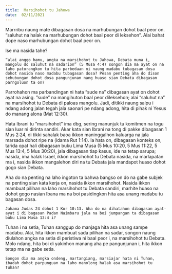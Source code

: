 ```yaml
---
title:  Marsihohot tu Jahowa
date:  02/11/2021
---
```


Marrribu naung mate dibagasan dosa na marhubungan dohot baal peor on. “saluhut na halak na marhubungan dohot baal peor di leksehon”. Alai bahat dope naso marhubungan dohot baal peor on.

Ise ma nasida tahe?

`“alai anggo hamu, angka na marsihohot tu Jahowa, Debata muna i, mangolu do saluhut na sadarion” (5 Musa 4:4) songon dia ma ayat on na laho patorangkon tu hita parbedaan ni naung madabu tubagasan dosa dohot nasida naso madabu tubagasan dosa? Pesan penting aha do dison sehubungan dohot dosa pangunjunan nang huaso sian Debata dibagasan parngoluon ta on?`

Parrohahon ma parbandingan ni hata “sude na” dibagasan ayat on dohot ayat na asing. ”sude” na mangihuton baal peor dileksehon; alai “saluhut na” na marsihohot tu Debata di paloas mangolu. Jadi, ditikki naung salpu i ndang adong jalan tegah jala saonari pe ndang adong, hita di pihak ni Yesus do manang alona (Mat 12:30).

Hata Ibrani tu “marsihohot” ima dbg, sering manunjuk tu komitmen na togu sian luar ni dirinta sandiri. Akar kata sian Ibrani na tong di pakke dibagasan 1 Mus 2:24, di tikki sahalak baoa ikkon maninggalhon kaluarga na jala marsada dohot ripe na (idama Rut 1:14).  Ia hata on, dibagasan konteks on, tarida opat hali dibagasan buku Lima Musa (5 Mus 10:20, 5 Mus 11:22, 5 Mus 13:4, 5 Mus 30:20), jala dibagasan tiap kasus, ide na tetap sarupa; nasida, ima halak Israel, ikkon marsihohot tu Debata nasida, na marlapatan ma i, nasida ikkon mangalehon diri na tu Debata jala mandapot huaso dohot gogo sian Debata.

Aha do na penting na laho ingoton ta bahwa bangso on do na gabe subjek na penting sian kata kerja on, nasida ikkon marsihohot. Nasida ikkon mambuat pilihan na laho marsihohot tu Debata sandiri, marhite huaso na dohot gogo nasian Ibana ma na boi pasidingkon hita asa unang madabu tu bagasan dosa.

`Jahama Judas 24 dohot 1 Kor 10:13. Aha do na dihatahon dibagasan ayat-ayat i di bagasan Padan Naimbaru jala na boi jumpangan ta dibagasan buku Lima Musa 13:4 i?`

Tuhan i na setia, Tuhan sanggup do manjaga hita asa unang sampe madabu. Alai, hita ikkon mambuat sada pilihan na sadar, songon naung diulahon angka na setia di peristiwa ni baal peor i, na marsihohot tu Debata. Molo ndang, hita boi di yakinhon manang aha pe pangunjunan i, hita ikkon tetap ma na gabe setia.

`Songon dia ma angka ondeng, martangiang, marsiajar hata ni Tuhan, ibadah dohot parpunguan na laho manolong halak asa marsihohot tu Tuhan?`
